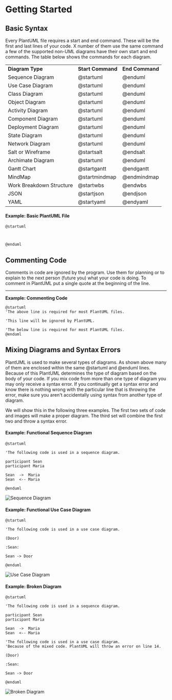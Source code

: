 # Getting Started

## Basic Syntax

Every PlantUML file requires a start and end command. These will be the first and last lines of your code. X number of them use the same command a few of the supported non-UML diagrams have their own start and end commands. The table below shows the commands for each diagram.

|                          |                   |                 |
| ------------------------ | ----------------- | --------------- |
| **Diagram Type**         | **Start Command** | **End Command** |
| Sequence Diagram         | @startuml         | @enduml         |
| Use Case Diagram         | @startuml         | @enduml         |
| Class Diagram            | @startuml         | @enduml         |
| Object Diagram           | @startuml         | @enduml         |
| Activity Diagram         | @startuml         | @enduml         |
| Component Diagram        | @startuml         | @enduml         |
| Deployment Diagram       | @startuml         | @enduml         |
| State Diagram            | @startuml         | @enduml         |
| Network Diagram          | @startuml         | @enduml         |
| Salt or Wireframe        | @startsalt        | @endsalt        |
| Archimate Diagram        | @startuml         | @enduml         |
| Gantt Chart              | @startgantt       | @endgantt       |
| MindMap                  | @startmindmap     | @endmindmap     |
| Work Breakdown Structure | @startwbs         | @endwbs         |
| JSON                     | @startjson        | @endjson        |
| YAML                     | @startyaml        | @endyaml        |

#### Example: Basic PlantUML File

```
@startuml



@enduml
```

## Commenting Code

Comments in code are ignored by the program. Use them for planning or to explain to the next person (future you) what your code is doing. To comment in PlantUML put a single quote at the beginning of the line.

****

**Example: Commenting Code**

```
@startuml
'The above line is required for most PlantUML files.

'This line will be ignored by PlantUML.

'The below line is required for most PlantUML files.
@enduml
```

## Mixing Diagrams and Syntax Errors

PlantUML is used to make several types of diagrams. As shown above many of them are enclosed within the same @startuml and @enduml lines. Because of this PlantUML determines the type of diagram based on the body of your code. If you mix code from more than one type of diagram you may only receive a syntax error. If you continually get a syntax error and know there is nothing wrong with the particular line that is throwing the error, make sure you aren't accidentally using syntax from another type of diagram.

We will show this in the following three examples. The first two sets of code and images will make a proper diagram. The third set will combine the first two and throw a syntax error.

#### Example: Functional Sequence Diagram

```
@startuml

'The following code is used in a sequence diagram.

participant Sean
participant Maria

Sean  ->  Maria 
Sean  <-- Maria

@enduml
```

![Sequence Diagram](<../../../.gitbook/assets/GettingStarted03\_mixing\_syntax (1).png>)

#### Example: Functional Use Case Diagram

```
@startuml

'The following code is used in a use case diagram.

(Door)

:Sean:

Sean -> Door

@enduml
```

![Use Case Diagram](<../../../.gitbook/assets/GettingStarted03\_mixing\_syntax (2).png>)

#### Example: Broken Diagram

```
@startuml

'The following code is used in a sequence diagram.

participant Sean
participant Maria

Sean  ->  Maria 
Sean  <-- Maria

'The following code is used in a use case diagram.
'Because of the mixed code. PlantUML will throw an error on line 14.

(Door)

:Sean:

Sean -> Door

@enduml
```

![Broken Diagram](../../../.gitbook/assets/GettingStarted03\_mixing\_syntax.png)
